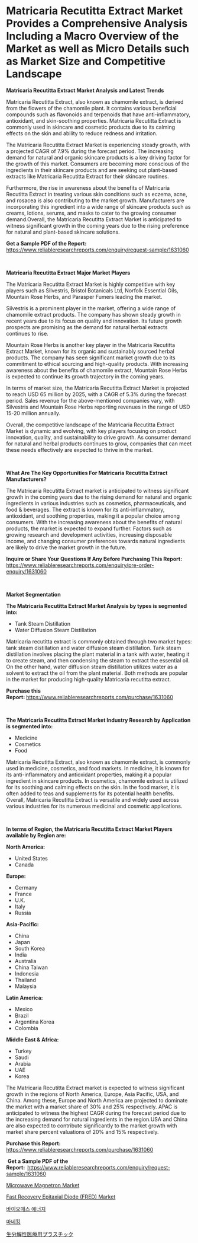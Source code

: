 <p><h1>Matricaria Recutitta Extract Market Provides a Comprehensive Analysis Including a Macro Overview of the Market as well as Micro Details such as Market Size and Competitive Landscape</h1></p><p><strong>Matricaria Recutitta Extract Market Analysis and Latest Trends</strong></p>
<p><p>Matricaria Recutitta Extract, also known as chamomile extract, is derived from the flowers of the chamomile plant. It contains various beneficial compounds such as flavonoids and terpenoids that have anti-inflammatory, antioxidant, and skin-soothing properties. Matricaria Recutitta Extract is commonly used in skincare and cosmetic products due to its calming effects on the skin and ability to reduce redness and irritation.</p><p>The Matricaria Recutitta Extract Market is experiencing steady growth, with a projected CAGR of 7.9% during the forecast period. The increasing demand for natural and organic skincare products is a key driving factor for the growth of this market. Consumers are becoming more conscious of the ingredients in their skincare products and are seeking out plant-based extracts like Matricaria Recutitta Extract for their skincare routines.</p><p>Furthermore, the rise in awareness about the benefits of Matricaria Recutitta Extract in treating various skin conditions such as eczema, acne, and rosacea is also contributing to the market growth. Manufacturers are incorporating this ingredient into a wide range of skincare products such as creams, lotions, serums, and masks to cater to the growing consumer demand.Overall, the Matricaria Recutitta Extract Market is anticipated to witness significant growth in the coming years due to the rising preference for natural and plant-based skincare solutions.</p></p>
<p><strong>Get a Sample PDF of the Report:&nbsp;</strong> <a href="https://www.reliableresearchreports.com/enquiry/request-sample/1631060">https://www.reliableresearchreports.com/enquiry/request-sample/1631060</a></p>
<p>&nbsp;</p>
<p><strong>Matricaria Recutitta Extract Major Market Players</strong></p>
<p><p>The Matricaria Recutitta Extract Market is highly competitive with key players such as Silvestris, Bristol Botanicals Ltd, Norfolk Essential Oils, Mountain Rose Herbs, and Parasper Fumers leading the market. </p><p>Silvestris is a prominent player in the market, offering a wide range of chamomile extract products. The company has shown steady growth in recent years due to its focus on quality and innovation. Its future growth prospects are promising as the demand for natural herbal extracts continues to rise.</p><p>Mountain Rose Herbs is another key player in the Matricaria Recutitta Extract Market, known for its organic and sustainably sourced herbal products. The company has seen significant market growth due to its commitment to ethical sourcing and high-quality products. With increasing awareness about the benefits of chamomile extract, Mountain Rose Herbs is expected to continue its growth trajectory in the coming years.</p><p>In terms of market size, the Matricaria Recutitta Extract Market is projected to reach USD 65 million by 2025, with a CAGR of 5.3% during the forecast period. Sales revenue for the above-mentioned companies vary, with Silvestris and Mountain Rose Herbs reporting revenues in the range of USD 15-20 million annually.</p><p>Overall, the competitive landscape of the Matricaria Recutitta Extract Market is dynamic and evolving, with key players focusing on product innovation, quality, and sustainability to drive growth. As consumer demand for natural and herbal products continues to grow, companies that can meet these needs effectively are expected to thrive in the market.</p></p>
<p>&nbsp;</p>
<p><strong>What Are The Key Opportunities For Matricaria Recutitta Extract Manufacturers?</strong></p>
<p><p>The Matricaria Recutitta Extract market is anticipated to witness significant growth in the coming years due to the rising demand for natural and organic ingredients in various industries such as cosmetics, pharmaceuticals, and food & beverages. The extract is known for its anti-inflammatory, antioxidant, and soothing properties, making it a popular choice among consumers. With the increasing awareness about the benefits of natural products, the market is expected to expand further. Factors such as growing research and development activities, increasing disposable income, and changing consumer preferences towards natural ingredients are likely to drive the market growth in the future.</p></p>
<p><strong>Inquire or Share Your Questions If Any Before Purchasing This Report:</strong> <a href="https://www.reliableresearchreports.com/enquiry/pre-order-enquiry/1631060">https://www.reliableresearchreports.com/enquiry/pre-order-enquiry/1631060</a></p>
<p>&nbsp;</p>
<p><strong>Market Segmentation</strong></p>
<p><strong>The Matricaria Recutitta Extract Market Analysis by types is segmented into:</strong></p>
<p><ul><li>Tank Steam Distillation</li><li>Water Diffusion Steam Distillation</li></ul></p>
<p><p>Matricaria recutitta extract is commonly obtained through two market types: tank steam distillation and water diffusion steam distillation. Tank steam distillation involves placing the plant material in a tank with water, heating it to create steam, and then condensing the steam to extract the essential oil. On the other hand, water diffusion steam distillation utilizes water as a solvent to extract the oil from the plant material. Both methods are popular in the market for producing high-quality Matricaria recutitta extract.</p></p>
<p><strong>Purchase this Report:&nbsp;</strong><a href="https://www.reliableresearchreports.com/purchase/1631060">https://www.reliableresearchreports.com/purchase/1631060</a></p>
<p>&nbsp;</p>
<p><strong>The Matricaria Recutitta Extract Market Industry Research by Application is segmented into:</strong></p>
<p><ul><li>Medicine</li><li>Cosmetics</li><li>Food</li></ul></p>
<p><p>Matricaria Recutitta Extract, also known as chamomile extract, is commonly used in medicine, cosmetics, and food markets. In medicine, it is known for its anti-inflammatory and antioxidant properties, making it a popular ingredient in skincare products. In cosmetics, chamomile extract is utilized for its soothing and calming effects on the skin. In the food market, it is often added to teas and supplements for its potential health benefits. Overall, Matricaria Recutitta Extract is versatile and widely used across various industries for its numerous medicinal and cosmetic applications.</p></p>
<p>&nbsp;</p>
<p><strong>In terms of Region, the Matricaria Recutitta Extract Market Players available by Region are:</strong></p>
<p>
    <p> <strong> North America: </strong>
        <ul>
            <li>United States</li>
            <li>Canada</li>
        </ul>
        </p> 
    <p> <strong> Europe: </strong>
        <ul>
            <li>Germany</li>
            <li>France</li>
            <li>U.K.</li>
            <li>Italy</li>
            <li>Russia</li>
        </ul>
        </p> 
    <p> <strong> Asia-Pacific: </strong>
        <ul>
            <li>China</li>
            <li>Japan</li>
            <li>South Korea</li>
            <li>India</li>
            <li>Australia</li>
            <li>China Taiwan</li>
            <li>Indonesia</li>
            <li>Thailand</li>
            <li>Malaysia</li>
        </ul>
        </p> 
    <p> <strong> Latin America: </strong>
        <ul>
            <li>Mexico</li>
            <li>Brazil</li>
            <li>Argentina Korea</li>
            <li>Colombia</li>
        </ul>
        </p> 
    <p> <strong> Middle East & Africa: </strong>
        <ul>
            <li>Turkey</li>
            <li>Saudi</li>
            <li>Arabia</li>
            <li>UAE</li>
            <li>Korea</li>
        </ul>
    </p>
    </p>
<p><p>The Matricaria Recutitta Extract market is expected to witness significant growth in the regions of North America, Europe, Asia Pacific, USA, and China. Among these, Europe and North America are projected to dominate the market with a market share of 30% and 25% respectively. APAC is anticipated to witness the highest CAGR during the forecast period due to the increasing demand for natural ingredients in the region.USA and China are also expected to contribute significantly to the market growth with market share percent valuations of 20% and 15% respectively.</p></p>
<p><strong>Purchase this Report: </strong><a href="https://www.reliableresearchreports.com/purchase/1631060">https://www.reliableresearchreports.com/purchase/1631060</a></p>
<p>&nbsp;<strong>Get a Sample PDF of the Report:&nbsp;&nbsp;</strong><a href="https://www.reliableresearchreports.com/enquiry/request-sample/1631060">https://www.reliableresearchreports.com/enquiry/request-sample/1631060</a></p>
<p><strong></strong></p>
<p><p><a href="https://view.publitas.com/reportprime-1/microwave-magnetron-market-research-report-unlocks-analysis-on-the-market-financial-status-market-size-and-market-revenue-upto-2031/">Microwave Magnetron Market</a></p><p><a href="https://military-diascia-e68.notion.site/Fast-Recovery-Epitaxial-Diode-FRED-Market-Centers-on-Aspects-such-as-Market-Growth-Market-Share--e04d4dd20ef24293bf679291cfdda85a">Fast Recovery Epitaxial Diode (FRED) Market</a></p><p><a href="https://medium.com/@oxehjhnqfqdjy2/%EB%B0%94%EC%9D%B4%EC%98%A4%EB%A7%A4%EC%8A%A4-%EC%97%90%EB%84%88%EC%A7%80-%EC%8B%9C%EC%9E%A5-%EA%B2%BD%EC%9F%81-%EB%B6%84%EC%84%9D-%EC%8B%9C%EC%9E%A5-%EB%8F%99%ED%96%A5-%EB%B0%8F-2031%EB%85%84%EA%B9%8C%EC%A7%80%EC%9D%98-%EC%98%88%EC%B8%A1-60a2acbe39ba">바이오매스 에너지</a></p><p><a href="https://medium.com/@hazelklievgspy6vdcsmu106w/%EB%A7%88%EB%84%A4%ED%80%B8-%EC%8B%9C%EC%9E%A5-%EC%A1%B0%EC%82%AC-%EB%B3%B4%EA%B3%A0%EC%84%9C-2024%EB%85%84%EB%B6%80%ED%84%B0-2031%EB%85%84%EA%B9%8C%EC%A7%80%EC%9D%98-%EC%97%AD%EC%82%AC-%EB%B0%8F-%EC%98%88%EC%B8%A1-52406b6e1dfe">마네킹</a></p><p><a href="https://medium.com/@fabiclaf/%E7%94%9F%E7%89%A9%E5%88%86%E8%A7%A3%E6%80%A7%E5%8C%BB%E7%99%82%E7%94%A8%E3%83%97%E3%83%A9%E3%82%B9%E3%83%81%E3%83%83%E3%82%AF%E5%B8%82%E5%A0%B4-%E5%B8%82%E5%A0%B4cagr-%E5%B8%82%E5%A0%B4%E5%8B%95%E5%90%91-%E6%88%90%E9%95%B7%E6%88%A6%E7%95%A5%E3%81%AB%E9%96%A2%E3%81%99%E3%82%8B%E6%B4%9E%E5%AF%9F-def250938fb2">生分解性医療用プラスチック</a></p></p>